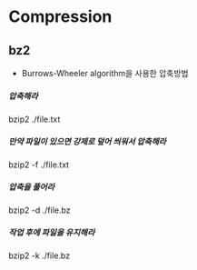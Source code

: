 <!-- TITLE: Basic -->
<!-- SUBTITLE: A quick summary of Basic -->

# Compression
## bz2
- Burrows-Wheeler algorithm을 사용한 압축방법
##### 압축해라
bzip2 ./file.txt

##### 만약 파일이 있으면 강제로 덮어 씌워서 압축해라
bzip2 -f ./file.txt

##### 압축을 풀어라
bzip2 -d ./file.bz

##### 작업 후에 파일을 유지해라
bzip2 -k ./file.bz
